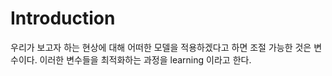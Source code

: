 # Introduction

우리가 보고자 하는 현상에 대해 어떠한 모델을 적용하겠다고 하면 조절 가능한 것은 변수이다. 이러한 변수들을 최적화하는 과정을 learning 이라고 한다.
